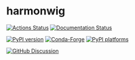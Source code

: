 # harmonwig

[![Actions Status][actions-badge]][actions-link]
[![Documentation Status][rtd-badge]][rtd-link]

[![PyPI version][pypi-version]][pypi-link]
[![Conda-Forge][conda-badge]][conda-link]
[![PyPI platforms][pypi-platforms]][pypi-link]

[![GitHub Discussion][github-discussions-badge]][github-discussions-link]

<!-- prettier-ignore-start -->
[actions-badge]:            https://github.com/ispg-group/harmonwig/workflows/CI/badge.svg
[actions-link]:             https://github.com/ispg-group/harmonwig/actions
[conda-badge]:              https://img.shields.io/conda/vn/conda-forge/harmonwig
[conda-link]:               https://github.com/conda-forge/harmonwig-feedstock
[github-discussions-badge]: https://img.shields.io/static/v1?label=Discussions&message=Ask&color=blue&logo=github
[github-discussions-link]:  https://github.com/ispg-group/harmonwig/discussions
[pypi-link]:                https://pypi.org/project/harmonwig/
[pypi-platforms]:           https://img.shields.io/pypi/pyversions/harmonwig
[pypi-version]:             https://img.shields.io/pypi/v/harmonwig
[rtd-badge]:                https://readthedocs.org/projects/harmonwig/badge/?version=latest
[rtd-link]:                 https://harmonwig.readthedocs.io/en/latest/?badge=latest

<!-- prettier-ignore-end -->
